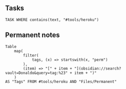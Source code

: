 ## Tasks 
```dataview
TASK WHERE contains(text, "#tools/heroku")
```
## Permanent notes

```dataview
Table 
	map(
		filter(
			tags, (x) => startswith(x, "perm")
		),
		(item) => "[" + item + "](obsidian://search?vault=Donaldo&query=tag:%23" + item + ")"
	)
AS "Tags" FROM #tools/heroku AND "Files/Permanent"
```

